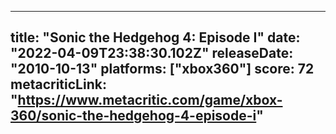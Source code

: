 
---
title: "Sonic the Hedgehog 4: Episode I"
date: "2022-04-09T23:38:30.102Z"
releaseDate: "2010-10-13"
platforms: ["xbox360"]
score: 72
metacriticLink: "https://www.metacritic.com/game/xbox-360/sonic-the-hedgehog-4-episode-i"
---
